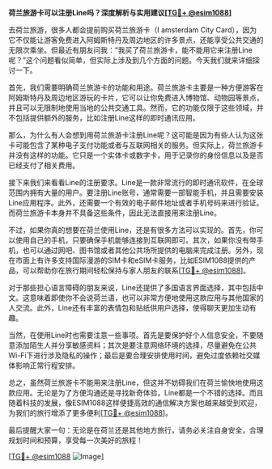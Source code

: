 **荷兰旅游卡可以注册Line吗？深度解析与实用建议[[TG💪+ @esim1088](https://t.me/s/esim1088)]**

去荷兰旅游，很多人都会提前购买荷兰旅游卡（I amsterdam City Card），因为它不仅能让游客免费进入阿姆斯特丹及周边地区的许多景点，还能享受公共交通的无限次乘坐。但最近有朋友问我：“我买了荷兰旅游卡，能不能用它来注册Line呢？”这个问题看似简单，但实际上涉及到几个方面的问题。今天我们就来详细探讨一下。

首先，我们需要明确荷兰旅游卡的功能和用途。荷兰旅游卡主要是一种方便游客在阿姆斯特丹及周边地区游玩的卡片，它可以让你免费进入博物馆、动物园等景点，并且可以无限制地使用当地的公共交通工具。然而，它的功能仅限于这些领域，并不包括提供额外的服务，比如注册Line这样的即时通讯应用。

那么，为什么有人会想到用荷兰旅游卡注册Line呢？这可能是因为有些人认为这张卡可能包含了某种电子支付功能或者与互联网相关的服务。但实际上，荷兰旅游卡并没有这样的功能。它只是一个实体卡或数字卡，用于记录你的身份信息以及是否已经支付了相关费用。

接下来我们来看看Line的注册要求。Line是一款非常流行的即时通讯软件，在全球范围内拥有大量的用户。要注册Line账号，通常需要一部智能手机，并且需要安装Line应用程序。此外，还需要一个有效的电子邮件地址或者手机号码来进行验证。而荷兰旅游卡本身并不具备这些条件，因此无法直接用来注册Line。

不过，如果你真的想要在荷兰使用Line，还是有很多方法可以实现的。首先，你可以使用自己的手机，只要确保手机能够连接到互联网即可。其次，如果你没有带手机，也可以通过网吧、图书馆或者其他公共场所提供的电脑来完成注册。另外，现在市面上有许多支持国际漫游的SIM卡和eSIM卡服务，比如ESIM1088提供的产品，可以帮助你在旅行期间轻松保持与家人朋友的联系[[TG💪+ @esim1088](https://t.me/s/esim1088)]。

对于那些担心语言障碍的朋友来说，Line还提供了多国语言界面选择，其中包括中文。这意味着即使你不会说荷兰语，也可以非常方便地使用这款应用与其他国家的人交流。此外，Line还有丰富的表情包和贴纸供用户选择，使得聊天更加生动有趣。

当然，在使用Line时也需要注意一些事项。首先是要保护好个人信息安全，不要随意添加陌生人并分享敏感资料；其次是要注意网络环境的选择，尽量避免在公共Wi-Fi下进行涉及隐私的操作；最后是要合理安排使用时间，避免过度依赖社交媒体影响正常行程安排。

总之，虽然荷兰旅游卡不能用来注册Line，但这并不妨碍我们在荷兰愉快地使用这款应用。无论是为了方便沟通还是寻找新奇体验，Line都是一个不错的选择。而且随着科技的发展，像ESIM1088这样便捷高效的通信解决方案也越来越受到欢迎，为我们的旅行增添了更多便利[[TG💪+ @esim1088](https://t.me/s/esim1088)]。

最后提醒大家一句：无论是在荷兰还是其他地方旅行，请务必关注自身安全，合理规划时间和预算，享受每一次美好的旅程！

[[TG💪+ @esim1088](https://t.me/s/esim1088) ![Image](https://i.postimg.cc/4NQfJmqS/Snipaste-2025-05-13-00-14-12.png)]